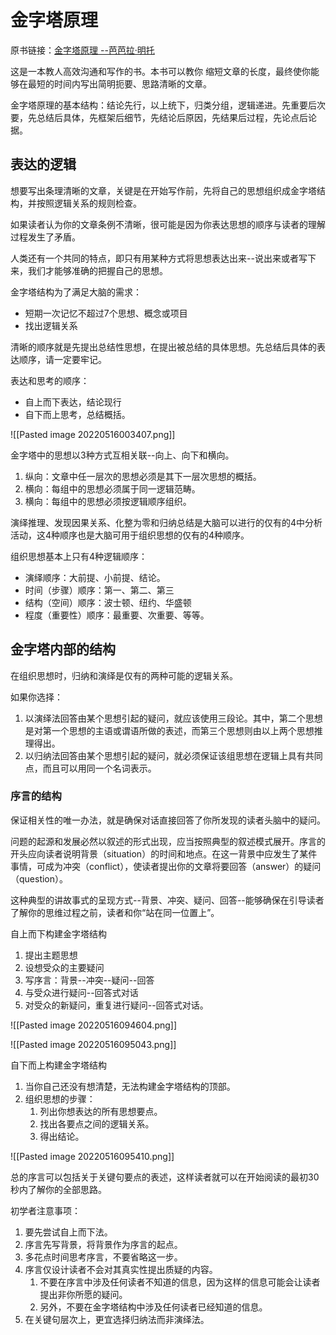 # 金字塔原理
原书链接：[金字塔原理 --芭芭拉·明托](https://www.amazon.cn/dp/B079DQFRGS/ref=sr_1_1?__mk_zh_CN=%E4%BA%9A%E9%A9%AC%E9%80%8A%E7%BD%91%E7%AB%99&crid=2AU2V54HB1AUT&keywords=%E9%87%91%E5%AD%97%E5%A1%94%E5%8E%9F%E7%90%86&qid=1652630813&sprefix=%E9%87%91%E5%AD%97%E5%A1%94%E5%8E%9F%E7%90%86%2Caps%2C90&sr=8-1)

这是一本教人高效沟通和写作的书。本书可以教你 缩短文章的长度，最终使你能够在最短的时间内写出简明扼要、思路清晰的文章。

金字塔原理的基本结构：结论先行，以上统下，归类分组，逻辑递进。先重要后次要，先总结后具体，先框架后细节，先结论后原因，先结果后过程，先论点后论据。

## 表达的逻辑

想要写出条理清晰的文章，关键是在开始写作前，先将自己的思想组织成金字塔结构，并按照逻辑关系的规则检查。

如果读者认为你的文章条例不清晰，很可能是因为你表达思想的顺序与读者的理解过程发生了矛盾。

人类还有一个共同的特点，即只有用某种方式将思想表达出来--说出来或者写下来，我们才能够准确的把握自己的思想。

金字塔结构为了满足大脑的需求：
- 短期一次记忆不超过7个思想、概念或项目
- 找出逻辑关系

清晰的顺序就是先提出总结性思想，在提出被总结的具体思想。先总结后具体的表达顺序，请一定要牢记。

表达和思考的顺序：
- 自上而下表达，结论现行
- 自下而上思考，总结概括。

![[Pasted image 20220516003407.png]]

金字塔中的思想以3种方式互相关联--向上、向下和横向。
1. 纵向：文章中任一层次的思想必须是其下一层次思想的概括。
2. 横向：每组中的思想必须属于同一逻辑范畴。
3. 横向：每组中的思想必须按逻辑顺序组织。

演绎推理、发现因果关系、化整为零和归纳总结是大脑可以进行的仅有的4中分析活动，这4种顺序也是大脑可用于组织思想的仅有的4种顺序。

组织思想基本上只有4种逻辑顺序：
- 演绎顺序：大前提、小前提、结论。
- 时间（步骤）顺序：第一、第二、第三
- 结构（空间）顺序：波士顿、纽约、华盛顿
- 程度（重要性）顺序：最重要、次重要、等等。


## 金字塔内部的结构
在组织思想时，归纳和演绎是仅有的两种可能的逻辑关系。

如果你选择：
1. 以演绎法回答由某个思想引起的疑问，就应该使用三段论。其中，第二个思想是对第一个思想的主语或谓语所做的表述，而第三个思想则由以上两个思想推理得出。
2. 以归纳法回答由某个思想引起的疑问，就必须保证该组思想在逻辑上具有共同点，而且可以用同一个名词表示。

### 序言的结构
保证相关性的唯一办法，就是确保对话直接回答了你所发现的读者头脑中的疑问。

问题的起源和发展必然以叙述的形式出现，应当按照典型的叙述模式展开。序言的开头应向读者说明背景（situation）的时间和地点。在这一背景中应发生了某件事情，可成为冲突（conflict），使读者提出你的文章将要回答（answer）的疑问（question）。

这种典型的讲故事式的呈现方式--背景、冲突、疑问、回答--能够确保在引导读者了解你的思维过程之前，读者和你“站在同一位置上”。

自上而下构建金字塔结构
1. 提出主题思想
2. 设想受众的主要疑问
3. 写序言：背景--冲突--疑问--回答
4. 与受众进行疑问--回答式对话
5. 对受众的新疑问，重复进行疑问--回答式对话。

![[Pasted image 20220516094604.png]]

![[Pasted image 20220516095043.png]]

自下而上构建金字塔结构
1. 当你自己还没有想清楚，无法构建金字塔结构的顶部。
2. 组织思想的步骤：
	1. 列出你想表达的所有思想要点。
	2. 找出各要点之间的逻辑关系。
	3. 得出结论。

 ![[Pasted image 20220516095410.png]]

总的序言可以包括关于关键句要点的表述，这样读者就可以在开始阅读的最初30秒内了解你的全部思路。

初学者注意事项：
1. 要先尝试自上而下法。
2. 序言先写背景，将背景作为序言的起点。
3. 多花点时间思考序言，不要省略这一步。
4. 序言仅设计读者不会对其真实性提出质疑的内容。
	1. 不要在序言中涉及任何读者不知道的信息，因为这样的信息可能会让读者提出非你所愿的疑问。
	2. 另外，不要在金字塔结构中涉及任何读者已经知道的信息。
5. 在关键句层次上，更宜选择归纳法而非演绎法。

